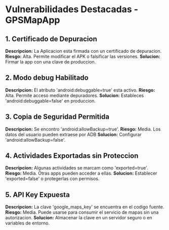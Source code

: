 # Vulnerabilidades Destacadas - GPSMapApp

## 1. Certificado de Depuracion
**Descripcion:** La Aplicacion esta firmada con un certificado de depuracion.
**Riesgo:** Alta. Permite modificar el APK o falsificar las versiones.
**Solucion:** Firmar la app con una clave de produccion.

## 2. Modo debug Habilitado
**Descripcion:** El atributo 'android:debuggable=true' esta activo.
**Riesgo:** Alta. Permite acceso mediante depuradores.
**Solucion:** Estableces 'android:debuggable=false' en produccion.

## 3. Copia de Seguridad Permitida
**Descripcion:** Se encontro 'android:allowBackup=true'.
**Riesgo:** Media. Los datos del usuario pueden extraese por ADB
**Solucion:** Configurar 'android:allowBackup=false'.

## 4. Actividades Exportadas sin Proteccion
**Descripcion:** Algunas actividades se marcam como 'exported=true'.
**Riesgo:** Media. Otras apps pueden acceder a ellas.
**Solucion:** Establecer 'exported=false' o protegerlas con permisos.

## 5. API Key Expuesta
**Descripcion:** La clave 'google_maps_key' se encuentra en el codigo fuente.
**Riesgo:** Media. Puede usarse para consumir el servicio de mapas sin una autorizacion.
**Solucion:** Almacenar la clave en un servidor seguro o en variables de entorno.
